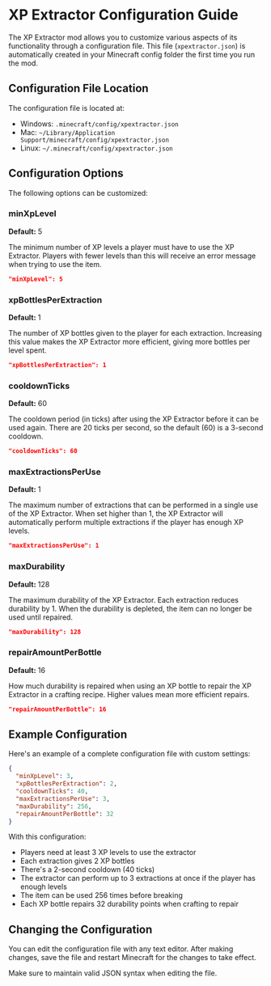 # XP Extractor Configuration Guide

The XP Extractor mod allows you to customize various aspects of its functionality through a configuration file. This file (`xpextractor.json`) is automatically created in your Minecraft config folder the first time you run the mod.

## Configuration File Location

The configuration file is located at:
- Windows: `.minecraft/config/xpextractor.json`
- Mac: `~/Library/Application Support/minecraft/config/xpextractor.json`
- Linux: `~/.minecraft/config/xpextractor.json`

## Configuration Options

The following options can be customized:

### minXpLevel

**Default:** 5

The minimum number of XP levels a player must have to use the XP Extractor. Players with fewer levels than this will receive an error message when trying to use the item.

```json
"minXpLevel": 5
```

### xpBottlesPerExtraction

**Default:** 1

The number of XP bottles given to the player for each extraction. Increasing this value makes the XP Extractor more efficient, giving more bottles per level spent.

```json
"xpBottlesPerExtraction": 1
```

### cooldownTicks

**Default:** 60

The cooldown period (in ticks) after using the XP Extractor before it can be used again. There are 20 ticks per second, so the default (60) is a 3-second cooldown.

```json
"cooldownTicks": 60
```

### maxExtractionsPerUse

**Default:** 1

The maximum number of extractions that can be performed in a single use of the XP Extractor. When set higher than 1, the XP Extractor will automatically perform multiple extractions if the player has enough XP levels.

```json
"maxExtractionsPerUse": 1
```

### maxDurability

**Default:** 128

The maximum durability of the XP Extractor. Each extraction reduces durability by 1. When the durability is depleted, the item can no longer be used until repaired.

```json
"maxDurability": 128
```

### repairAmountPerBottle

**Default:** 16

How much durability is repaired when using an XP bottle to repair the XP Extractor in a crafting recipe. Higher values mean more efficient repairs.

```json
"repairAmountPerBottle": 16
```

## Example Configuration

Here's an example of a complete configuration file with custom settings:

```json
{
  "minXpLevel": 3,
  "xpBottlesPerExtraction": 2,
  "cooldownTicks": 40,
  "maxExtractionsPerUse": 3,
  "maxDurability": 256,
  "repairAmountPerBottle": 32
}
```

With this configuration:
- Players need at least 3 XP levels to use the extractor
- Each extraction gives 2 XP bottles
- There's a 2-second cooldown (40 ticks)
- The extractor can perform up to 3 extractions at once if the player has enough levels
- The item can be used 256 times before breaking
- Each XP bottle repairs 32 durability points when crafting to repair

## Changing the Configuration

You can edit the configuration file with any text editor. After making changes, save the file and restart Minecraft for the changes to take effect.

Make sure to maintain valid JSON syntax when editing the file. 